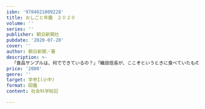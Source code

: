 ```yaml
---
isbn: '9784021009228'
title: おしごと年鑑　２０２０
volume: ''
series: ''
publisher: 朝日新聞社
pubdate: '2020-07-20'
cover: ''
author: 朝日新聞／著
description: >-
  「食品サンプルは、何でできているの？」「織田信長が、ここぞというときに食べていたものは？」「コンビニで売っている商品はどうやって決めるの？」「インターネットの動画やゲームに広告が出るのはなぜ？」「ノートの線にはどんな秘密があるの？」子どもたちが知りたい140の問いに、日本を代表する企業や団体がズバリ回答。さまざまな仕事について、豊富な図版とかわいいイラスト、わかりやすい文章で学べます。子どもたちの憧れの仕事をしている先輩たちも多数登場。この一冊で、ワクワクしながら社会や経済のしくみが理解でき、将来への夢も育てます！世の中にはどんな仕事があるのだろう、会社に勤めている人は何を考えながら働いているのかな、自分はどんな職業についたらいいの？子どもたちが抱くこんな疑問や不安にこたえます。本書は、全国の小・中学校3万校に毎年、寄贈されているキャリア教育教材「おしごと年鑑」の市販版です。学校の職場体験や出前授業の予習復習、調べ学習の時間などに活用され、学校で大好評。「家庭で読みたい」「手元に置きたい」とのご要望にこたえ、一般向けに編集し、書籍化しました。お子さんやお孫さんへのプレゼントにもぴったりの一冊です！【茂木健一郎さん（脳科学者）の推薦文】働くことの深くて広いよろこび。世の中にはたくさんの職業がある。何百の現場に、何千もの仕事があって、それぞれ深くて広いよろこびがある。『おしごと年鑑』は、脳を根っこから元気にする最高にすてきなプレゼント。読むと、人間を信頼したくなる。【140のテーマで企業・団体の仕事がわかる】・身近な生活につながるお仕事／デパート、薬局、住宅、文具、化粧品、保育園、お医者さん……・食べたり飲んだりに関わるお仕事／お寿司、お肉、缶詰、カレー、バナナ、アイスクリーム……・社会の土台を支えるお仕事／航空、空港、鉄道、郵便局、電気、ガス、水道、高速道路、トラック、流通、コンビニ、証券会社…
price: '2000'
genre: ''
target: 学参I(小中)
format: 図鑑
content: 社会科学総記

---
```

